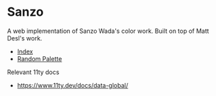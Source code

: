 # Sanzo

A web implementation of Sanzo Wada's color work. Built on top of Matt Desl's work.

- [Index](https://affectionate-kowalevski-409ad9.netlify.app/)
- [Random Palette](https://affectionate-kowalevski-409ad9.netlify.app/random/)


Relevant 11ty docs
- https://www.11ty.dev/docs/data-global/
